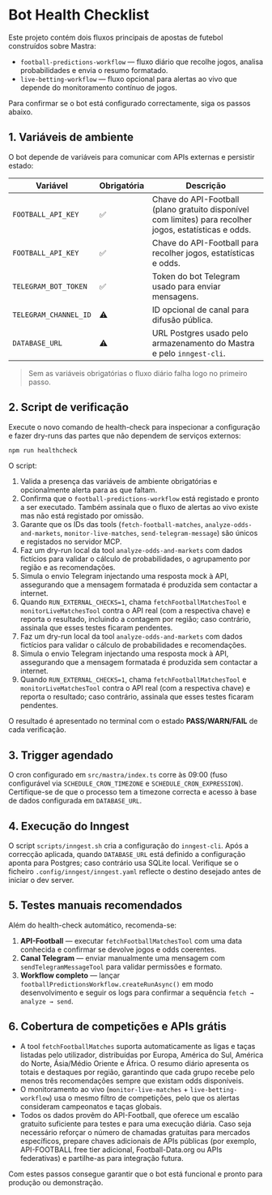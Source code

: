 # Bot Health Checklist

Este projeto contém dois fluxos principais de apostas de futebol construídos sobre Mastra:

- `football-predictions-workflow` — fluxo diário que recolhe jogos, analisa probabilidades e envia o resumo formatado.
- `live-betting-workflow` — fluxo opcional para alertas ao vivo que depende do monitoramento contínuo de jogos.

Para confirmar se o bot está configurado correctamente, siga os passos abaixo.

## 1. Variáveis de ambiente

O bot depende de variáveis para comunicar com APIs externas e persistir estado:

| Variável | Obrigatória | Descrição |
| --- | --- | --- |
| `FOOTBALL_API_KEY` | ✅ | Chave do API-Football (plano gratuito disponível com limites) para recolher jogos, estatísticas e odds. |
| `FOOTBALL_API_KEY` | ✅ | Chave do API-Football para recolher jogos, estatísticas e odds. |
| `TELEGRAM_BOT_TOKEN` | ✅ | Token do bot Telegram usado para enviar mensagens. |
| `TELEGRAM_CHANNEL_ID` | ⚠️ | ID opcional de canal para difusão pública. |
| `DATABASE_URL` | ⚠️ | URL Postgres usado pelo armazenamento do Mastra e pelo `inngest-cli`. |

> Sem as variáveis obrigatórias o fluxo diário falha logo no primeiro passo.

## 2. Script de verificação

Execute o novo comando de health-check para inspecionar a configuração e fazer dry-runs das partes que não dependem de serviços externos:

```bash
npm run healthcheck
```

O script:

1. Valida a presença das variáveis de ambiente obrigatórias e opcionalmente alerta para as que faltam.
2. Confirma que o `football-predictions-workflow` está registado e pronto a ser executado. Também assinala que o fluxo de alertas ao vivo existe mas não está registado por omissão.
3. Garante que os IDs das tools (`fetch-football-matches`, `analyze-odds-and-markets`, `monitor-live-matches`, `send-telegram-message`) são únicos e registados no servidor MCP.
4. Faz um dry-run local da tool `analyze-odds-and-markets` com dados fictícios para validar o cálculo de probabilidades, o agrupamento por região e as recomendações.
5. Simula o envio Telegram injectando uma resposta mock à API, assegurando que a mensagem formatada é produzida sem contactar a internet.
6. Quando `RUN_EXTERNAL_CHECKS=1`, chama `fetchFootballMatchesTool` e `monitorLiveMatchesTool` contra o API real (com a respectiva chave) e reporta o resultado, incluindo a contagem por região; caso contrário, assinala que esses testes ficaram pendentes.
4. Faz um dry-run local da tool `analyze-odds-and-markets` com dados fictícios para validar o cálculo de probabilidades e recomendações.
5. Simula o envio Telegram injectando uma resposta mock à API, assegurando que a mensagem formatada é produzida sem contactar a internet.
6. Quando `RUN_EXTERNAL_CHECKS=1`, chama `fetchFootballMatchesTool` e `monitorLiveMatchesTool` contra o API real (com a respectiva chave) e reporta o resultado; caso contrário, assinala que esses testes ficaram pendentes.

O resultado é apresentado no terminal com o estado **PASS/WARN/FAIL** de cada verificação.

## 3. Trigger agendado

O cron configurado em `src/mastra/index.ts` corre às 09:00 (fuso configurável via `SCHEDULE_CRON_TIMEZONE` e `SCHEDULE_CRON_EXPRESSION`). Certifique-se de que o processo tem a timezone correcta e acesso à base de dados configurada em `DATABASE_URL`.

## 4. Execução do Inngest

O script `scripts/inngest.sh` cria a configuração do `inngest-cli`. Após a correcção aplicada, quando `DATABASE_URL` está definido a configuração aponta para Postgres; caso contrário usa SQLite local. Verifique se o ficheiro `.config/inngest/inngest.yaml` reflecte o destino desejado antes de iniciar o dev server.

## 5. Testes manuais recomendados

Além do health-check automático, recomenda-se:

1. **API-Football** — executar `fetchFootballMatchesTool` com uma data conhecida e confirmar se devolve jogos e odds coerentes.
2. **Canal Telegram** — enviar manualmente uma mensagem com `sendTelegramMessageTool` para validar permissões e formato.
3. **Workflow completo** — lançar `footballPredictionsWorkflow.createRunAsync()` em modo desenvolvimento e seguir os logs para confirmar a sequência `fetch → analyze → send`.

## 6. Cobertura de competições e APIs grátis

- A tool `fetchFootballMatches` suporta automaticamente as ligas e taças listadas pelo utilizador, distribuídas por Europa, América do Sul, América do Norte, Ásia/Médio Oriente e África. O resumo diário apresenta os totais e destaques por região, garantindo que cada grupo recebe pelo menos três recomendações sempre que existam odds disponíveis.
- O monitoramento ao vivo (`monitor-live-matches` + `live-betting-workflow`) usa o mesmo filtro de competições, pelo que os alertas consideram campeonatos e taças globais.
- Todos os dados provêm do API-Football, que oferece um escalão gratuito suficiente para testes e para uma execução diária. Caso seja necessário reforçar o número de chamadas gratuitas para mercados específicos, prepare chaves adicionais de APIs públicas (por exemplo, API-FOOTBALL free tier adicional, Football-Data.org ou APIs federativas) e partilhe-as para integração futura.


Com estes passos consegue garantir que o bot está funcional e pronto para produção ou demonstração.
